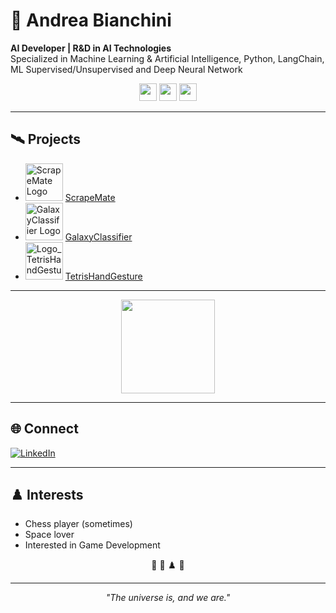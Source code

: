 # 🌌 Andrea Bianchini

**AI Developer | R&D in AI Technologies**  
Specialized in Machine Learning & Artificial Intelligence, Python, LangChain, ML Supervised/Unsupervised and Deep Neural Network

<p align="center">
  <img src="https://img.shields.io/badge/Python-3776AB?logo=python&logoColor=white&style=for-the-badge" height="28"/>
  <img src="https://img.shields.io/badge/LangChain-00A67E?logo=data:image/svg+xml;base64,PHN2ZyBmaWxsPSJub25lIiBoZWlnaHQ9IjI0IiB3aWR0aD0iMjQiIHhtbG5zPSJodHRwOi8vd3d3LnczLm9yZy8yMDAwL3N2ZyI+PHJlY3Qgd2lkdGg9IjI0IiBoZWlnaHQ9IjI0IiByeD0iNiIgZmlsbD0iIzAwQTY3RSIvPjx0ZXh0IHg9IjEyIiB5PSIxNiIgdGV4dC1hbmNob3I9Im1pZGRsZSIgZG9taW5hbnQtYmFzZWxpbmU9ImNlbnRyYWwiIGZvbnQtc2l6ZT0iMTIiIGZpbGw9IndoaXRlIj5MQzwvdGV4dD48L3N2Zz4=" height="28"/>
  <img src="https://img.shields.io/badge/HTML%2FCSS-E34F26?logo=html5&logoColor=white&style=for-the-badge" height="28"/>
</p>

---

## 🛰️ Projects

- <img src="https://github.com/SpaceAndrea/ScrapeMate/assets/145685548/c7dfa669-083a-402a-a593-545a41b4aafa" alt="ScrapeMate Logo" height="60"/> [ScrapeMate](https://github.com/SpaceAndrea/ScrapeMate)
- <img src="https://github.com/SpaceAndrea/GalaxyClassifier/assets/145685548/31bf95a1-9be8-4937-9ce2-838b082c7aa6" alt="GalaxyClassifier Logo" height="60"/> [GalaxyClassifier](https://github.com/SpaceAndrea/GalaxyClassifier)
- <img src="https://github.com/user-attachments/assets/9c76bbc2-2c8a-4411-91fc-8233cbc0d6b0" alt="Logo_TetrisHandGesture" height="60"/> [TetrisHandGesture](https://github.com/SpaceAndrea/Tetris_Hand_Gesture)

---

<p align="center">
  <img src="https://github-readme-stats.vercel.app/api/top-langs/?username=SpaceAndrea&layout=compact&theme=dark" height="150"/>
</p>

---

## 🌐 Connect

[![LinkedIn](https://img.shields.io/badge/LinkedIn-0A66C2?logo=linkedin&logoColor=white&style=for-the-badge)](https://it.linkedin.com/in/andrea-bianchini-?trk=people-guest_people_search-card)

---

## ♟️ Interests

- Chess player (sometimes)
- Space lover
- Interested in Game Development

<p align="center">
  🚀 🧠 ♟️ 🌌
</p>

---

<p align="center"><i>"The universe is, and we are."</i></p>


<!--
**SpaceAndrea/SpaceAndrea** is a ✨ _special_ ✨ repository because its `README.md` (this file) appears on your GitHub profile.

Here are some ideas to get you started:

- 🔭 I’m currently working on ...
- 🌱 I’m currently learning ...
- 👯 I’m looking to collaborate on ...
- 🤔 I’m looking for help with ...
- 💬 Ask me about ...
- 📫 How to reach me: ...
- 😄 Pronouns: ...
- ⚡ Fun fact: ...
-->
